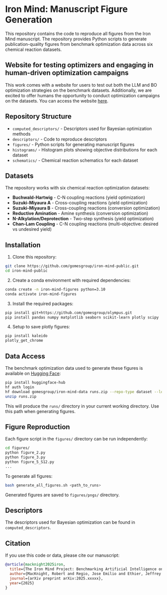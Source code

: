 # Iron Mind: Manuscript Figure Generation

This repository contains the code to reproduce all figures from the Iron Mind manuscript. The repository provides Python scripts to generate publication-quality figures from benchmark optimization data across six chemical reaction datasets.

## Website for testing optimizers and engaging in human-driven optimization campaigns

This work comes with a website for users to test out both the LLM and BO optimization strategies on the benchmark datasets.
Additionally, we are excited to offer humans the opportunity to conduct optimization campaigns on the datasets.
You can access the website [here](https://gomes.andrew.cmu.edu/iron-mind).

## Repository Structure

- `computed_descriptors/` - Descriptors used for Bayesian optimization methods
- `descriptors/` - Code to reproduce descriptors
- `figures/` - Python scripts for generating manuscript figures
- `histograms/` - Histogram plots showing objective distributions for each dataset
- `schematics/` - Chemical reaction schematics for each dataset

## Datasets

The repository works with six chemical reaction optimization datasets:
- **Buchwald-Hartwig** - C-N coupling reactions (yield optimization)
- **Suzuki-Miyaura A** - Cross-coupling reactions (yield optimization) 
- **Suzuki-Miyaura B** - Cross-coupling reactions (conversion optimization)
- **Reductive Amination** - Amine synthesis (conversion optimization)
- **N-Alkylation/Deprotection** - Two-step synthesis (yield optimization)
- **Chan-Lam Coupling** - C-N coupling reactions (multi-objective: desired vs undesired yield)

## Installation

1. Clone this repository:
```bash
git clone https://github.com/gomesgroup/iron-mind-public.git
cd iron-mind-public
```

2. Create a conda environment with required dependencies:
```bash
conda create -n iron-mind-figures python=3.10
conda activate iron-mind-figures
```

3. Install the required packages:
```bash
pip install git+https://github.com/gomesgroup/olympus.git
pip install pandas numpy matplotlib seaborn scikit-learn plotly scipy
```

4. Setup to save plotly figures:
```bash
pip install kaleido
plotly_get_chrome
```

## Data Access

The benchmark optimization data used to generate these figures is available on [Hugging Face](https://huggingface.co/datasets/gomesgroup/iron-mind-data):

```bash
pip install huggingface-hub
hf auth login
hf download gomesgroup/iron-mind-data runs.zip --repo-type dataset --local-dir .
unzip runs.zip
```

This will produce the `runs/` directory in your current working directory. Use this path when generating figures.

## Figure Reproduction

Each figure script in the `figures/` directory can be run independently:

```bash
cd figures/
python figure_2.py
python figure_3.py
python figure_5_S12.py
...
```

To generate all figures:
```bash
bash generate_all_figures.sh <path_to_runs>
```

Generated figures are saved to `figures/pngs/` directory.

## Descriptors

The descriptors used for Bayesian optimization can be found in `computed_descriptors`.

## Citation

If you use this code or data, please cite our manuscript:

```bibtex
@article{macknight2025iron,
  title={The Iron Mind Project: Benchmarking Artificial Intelligence on the Optimization of Scientific Experimental Campaigns},
  author={MacKnight, Robert and Regio, Jose Emilio and Ethier, Jeffrey G. and Baldwin, Luke A. and Gomes, Gabe},
  journal={arXiv preprint arXiv:2025.xxxxx},
  year={2025}
}
```
